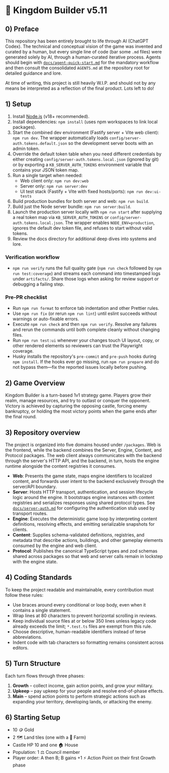 # 👑 Kingdom Builder v5.11

## 0) Preface

This repository has been entirely brought to life through AI (ChatGPT Codex). The
technical and conceptual vision of the game was invented and curated by a human,
but every single line of code (bar some `.md` files) were generated solely by
AI, through a human-curated iterative process. Agents should begin with
[`docs/agent-quick-start.md`](docs/agent-quick-start.md) for the mandatory
workflow and then consult the consolidated `AGENTS.md` at the repository root
for detailed guidance and lore.

At time of writing, this project is still heavily W.I.P. and should not by any means be interpreted as a reflection of the final product. Lots left to do!

## 1) Setup

1. Install [Node.js](https://nodejs.org/) (v18+ recommended).
2. Install dependencies: `npm install` (uses npm workspaces to link local packages).
3. Start the combined dev environment (Fastify server + Vite web client):
   `npm run dev`. The wrapper automatically loads
   `config/server-auth.tokens.default.json` so the development server boots with
   an admin token.
4. Override the default token table when you need different credentials by
   either creating `config/server-auth.tokens.local.json` (ignored by git) or by
   exporting a `KB_SERVER_AUTH_TOKENS` environment variable that contains your
   JSON token map.
5. Run a single target when needed:
   - Web client only: `npm run dev:web`
   - Server only: `npm run server:dev`
   - UI test stack (Fastify + Vite with fixed hosts/ports):
     `npm run dev:ui-tests`
6. Build production bundles for both server and web: `npm run build`.
7. Build just the Node server bundle: `npm run server:build`.
8. Launch the production server locally with `npm run start` after supplying a
   real token map via `KB_SERVER_AUTH_TOKENS` or
   `config/server-auth.tokens.local.json`. The wrapper enables `NODE_ENV=production`,
   ignores the default dev token file, and refuses to start without valid tokens.
9. Review the docs directory for additional deep dives into systems and lore.

### Verification workflow

- `npm run verify` runs the full quality gate (`npm run check` followed by
  `npm run test:coverage`) and streams each command into timestamped logs under
  `artifacts/`. Share those logs when asking for review support or debugging a
  failing step.

### Pre-PR checklist

- Run `npm run format` to enforce tab indentation and other Prettier rules.
- Use `npm run fix` (or rerun `npm run lint`) until eslint succeeds without
  warnings or auto-fixable errors.
- Execute `npm run check` and then `npm run verify`. Resolve any failures and
  rerun the commands until both complete cleanly without changing files.
- Run `npm run test:ui` whenever your changes touch UI layout, copy, or other
  rendered elements so reviewers can trust the Playwright coverage.
- Husky installs the repository's `pre-commit` and `pre-push` hooks during
  `npm install`. If the hooks ever go missing, run `npm run prepare` and do not
  bypass them—fix the reported issues locally before pushing.

## 2) Game Overview

Kingdom Builder is a turn-based 1v1 strategy game. Players grow their realm, manage resources, and try to outlast or conquer the opponent. Victory is achieved by capturing the opposing castle, forcing enemy bankruptcy, or holding the most victory points when the game ends after the final round.

## 3) Repository overview

The project is organized into five domains housed under `/packages`. Web is the
frontend, while the backend combines the Server, Engine, Content, and Protocol
packages. The web client always communicates with the backend through the
server's HTTP API, and the backend, in turn, hosts the engine runtime alongside
the content registries it consumes.

- **Web**: Presents the game state, maps engine identifiers to localized
  content, and forwards user intent to the backend exclusively through the
  server/API boundary.
- **Server**: Hosts HTTP transport, authentication, and session lifecycle logic
  around the engine. It bootstraps engine instances with content registries and
  serializes responses using shared protocol types. See
  [`docs/server-auth.md`](docs/server-auth.md) for configuring the
  authentication stub used by transport routes.
- **Engine**: Executes the deterministic game loop by interpreting content
  definitions, resolving effects, and emitting serializable snapshots for
  clients.
- **Content**: Supplies schema-validated definitions, registries, and metadata
  that describe actions, buildings, and other gameplay elements consumed by the
  engine and web client.
- **Protocol**: Publishes the canonical TypeScript types and zod schemas shared
  across packages so that web and server calls remain in lockstep with the
  engine state.

## 4) Coding Standards

To keep the project readable and maintainable, every contribution must follow
these rules:

- Use braces around every conditional or loop body, even when it contains a
  single statement.
- Wrap lines at 80 characters to prevent horizontal scrolling in reviews.
- Keep individual source files at or below 350 lines unless legacy code already
  exceeds the limit; `*.test.ts` files are exempt from this rule.
- Choose descriptive, human-readable identifiers instead of terse abbreviations.
- Indent code with tab characters so formatting remains consistent across
  editors.

## 5) Turn Structure

Each turn flows through three phases:

1. **Growth** – collect income, gain action points, and grow your military.
2. **Upkeep** – pay upkeep for your people and resolve end-of-phase effects.
3. **Main** – spend action points to perform strategic actions such as expanding your territory, developing lands, or attacking the enemy.

## 6) Starting Setup

- 10 🪙 Gold
- 2 🗺️ Land tiles (one with a 🌾 Farm)
- Castle HP 10 and one 🏠 House
- Population: 1 ⚖️ Council member
- Player order: A then B; B gains +1 ⚡️ Action Point on their first Growth phase
